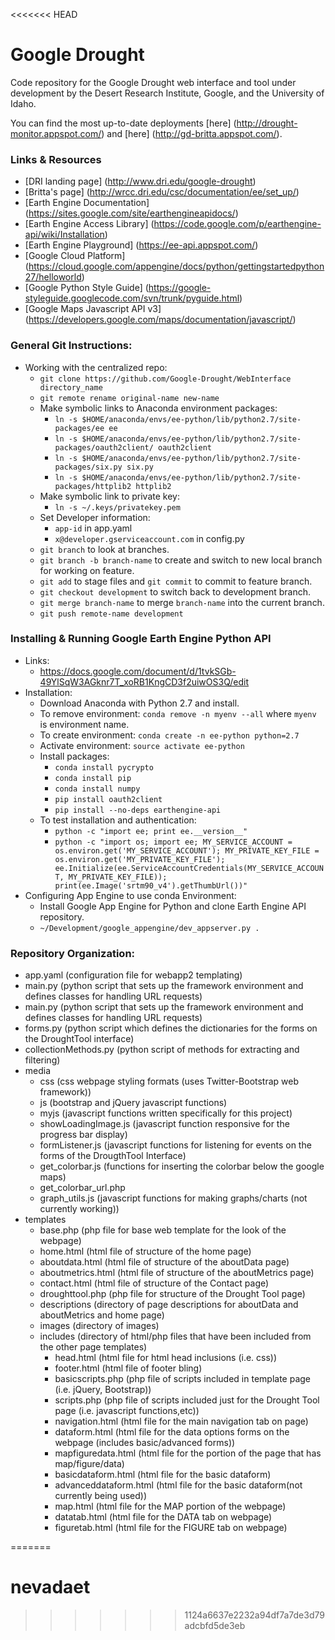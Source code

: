<<<<<<< HEAD
# Google Drought

Code repository for the Google Drought web interface and tool under development by the Desert Research Institute, Google, and the University of Idaho.

You can find the most up-to-date deployments [here] (http://drought-monitor.appspot.com/) and [here] (http://gd-britta.appspot.com/).

### Links & Resources
- [DRI landing page] (http://www.dri.edu/google-drought)
- [Britta's page] (http://wrcc.dri.edu/csc/documentation/ee/set_up/)
- [Earth Engine Documentation] (https://sites.google.com/site/earthengineapidocs/)
- [Earth Engine Access Library] (https://code.google.com/p/earthengine-api/wiki/Installation)
- [Earth Engine Playground] (https://ee-api.appspot.com/)
- [Google Cloud Platform] (https://cloud.google.com/appengine/docs/python/gettingstartedpython27/helloworld)
- [Google Python Style Guide] (https://google-styleguide.googlecode.com/svn/trunk/pyguide.html)
- [Google Maps Javascript API v3] (https://developers.google.com/maps/documentation/javascript/)

### General Git Instructions:
- Working with the centralized repo:
	- `git clone https://github.com/Google-Drought/WebInterface directory_name`
	- `git remote rename original-name new-name`
	- Make symbolic links to Anaconda environment packages:
		- `ln -s $HOME/anaconda/envs/ee-python/lib/python2.7/site-packages/ee ee`
		- `ln -s $HOME/anaconda/envs/ee-python/lib/python2.7/site-packages/oauth2client/ oauth2client`
		- `ln -s $HOME/anaconda/envs/ee-python/lib/python2.7/site-packages/six.py six.py`
		- `ln -s $HOME/anaconda/envs/ee-python/lib/python2.7/site-packages/httplib2 httplib2`
	- Make symbolic link to private key:
		- `ln -s ~/.keys/privatekey.pem`
	- Set Developer information:
		- `app-id` in app.yaml
		- `x@developer.gserviceaccount.com` in config.py
	- `git branch` to look at branches.
	- `git branch -b branch-name` to create and switch to new local branch for working on feature.
	- `git add` to stage files and `git commit` to commit to feature branch.
	- `git checkout development` to switch back to development branch.
	- `git merge branch-name` to merge `branch-name` into the current branch.
	- `git push remote-name development`

### Installing & Running Google Earth Engine Python API
- Links:
	- https://docs.google.com/document/d/1tvkSGb-49YlSqW3AGknr7T_xoRB1KngCD3f2uiwOS3Q/edit
- Installation:
	- Download Anaconda with Python 2.7 and install.
	- To remove environment: `conda remove -n myenv --all` where `myenv` is environment name.
	- To create environment: `conda create -n ee-python python=2.7`
	- Activate environment: `source activate ee-python`
	- Install packages:
		- `conda install pycrypto`
		- `conda install pip`
		- `conda install numpy`
		- `pip install oauth2client`
		- `pip install --no-deps earthengine-api`
	- To test installation and authentication:
		- `python -c "import ee; print ee.__version__"`
		- `python -c "import os; import ee; MY_SERVICE_ACCOUNT = os.environ.get('MY_SERVICE_ACCOUNT'); MY_PRIVATE_KEY_FILE = os.environ.get('MY_PRIVATE_KEY_FILE'); ee.Initialize(ee.ServiceAccountCredentials(MY_SERVICE_ACCOUNT, MY_PRIVATE_KEY_FILE)); print(ee.Image('srtm90_v4').getThumbUrl())"`
- Configuring App Engine to use conda Environment:
	- Install Google App Engine for Python and clone Earth Engine API repository.
	- `~/Development/google_appengine/dev_appserver.py .`



### Repository Organization:
- app.yaml (configuration file for webapp2 templating)
- main.py (python script that sets up the framework environment and defines classes for handling URL requests)
- main.py (python script that sets up the framework environment and defines classes for handling URL requests)
- forms.py (python script which defines the dictionaries for the forms on the DroughtTool interface)
- collectionMethods.py (python script of methods for extracting and filtering) 
- media
	- css (css webpage styling formats (uses Twitter-Bootstrap web framework))
	- js (bootstrap and jQuery javascript functions)
	- myjs (javascript functions written specifically for this project)
	- showLoadingImage.js (javascript function responsive for the progress bar display)
	- formListener.js (javascript functions for listening for events on the forms of the DrougthTool Interface)
	- get_colorbar.js (functions for inserting the colorbar below the google maps)
	- get_colorbar_url.php
	- graph_utils.js (javascript functions for making graphs/charts (not currently working))
- templates
	- base.php (php file for base web template for the look of the webpage)
	- home.html (html file of structure of the home page)
	- aboutdata.html (html file of structure of the aboutData page)
	- aboutmetrics.html (html file of structure of the aboutMetrics page)
	- contact.html (html file of structure of the Contact page)
	- droughttool.php (php file for structure of the Drought Tool page)
	- descriptions (directory of page descriptions for aboutData and aboutMetrics and home page)
	- images (directory of images)
	- includes (directory of html/php files that have been included from the other page templates)
		- head.html (html file for html head inclusions (i.e. css))
		- footer.html (html file of footer bling)
		- basicscripts.php (php file of scripts included in template page (i.e. jQuery, Bootstrap))
		- scripts.php (php file of scripts included just for the Drought Tool page (i.e. javascript functions,etc))
		- navigation.html (html file for the main navigation tab on page)
		- dataform.html (html file for the data options forms on the webpage (includes basic/advanced forms))
		- mapfiguredata.html (html file for the portion of the page that has map/figure/data)
		- basicdataform.html (html file for the basic dataform)
		- advanceddataform.html (html file for the basic dataform(not currently being used))
		- map.html (html file for the MAP portion of the webpage)
		- datatab.html (html file for the DATA tab on webpage)
		- figuretab.html (html file for the FIGURE tab on webpage)

=======
# nevadaet
>>>>>>> 1124a6637e2232a94df7a7de3d79adcbfd5de3eb
